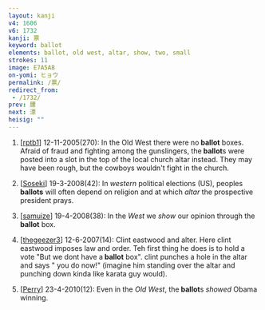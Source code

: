 ```yaml
---
layout: kanji
v4: 1606
v6: 1732
kanji: 票
keyword: ballot
elements: ballot, old west, altar, show, two, small
strokes: 11
image: E7A5A8
on-yomi: ヒョウ
permalink: /票/
redirect_from:
 - /1732/
prev: 腰
next: 漂
heisig: ""
---
```


1) [<a href="http://kanji.koohii.com/profile/rptb1">rptb1</a>] 12-11-2005(270): In the Old West there were no<strong> ballot</strong> boxes. Afraid of fraud and fighting among the gunslingers, the<strong> ballot</strong>s were posted into a slot in the top of the local church altar instead. They may have been rough, but the cowboys wouldn&#039;t fight in the church.

2) [<a href="http://kanji.koohii.com/profile/Soseki">Soseki</a>] 19-3-2008(42): In <em>western</em> political elections (US), peoples <strong>ballots</strong> will often depend on religion and at which <em>altar</em> the prospective president prays.

3) [<a href="http://kanji.koohii.com/profile/samuize">samuize</a>] 19-4-2008(38): In the <em>West</em> we <em>show</em> our opinion through the<strong> ballot</strong> box.

4) [<a href="http://kanji.koohii.com/profile/thegeezer3">thegeezer3</a>] 12-6-2007(14): Clint eastwood and alter. Here clint eastwood imposes law and order. Teh first thing he does is to hold a vote &quot;But we dont have a<strong> ballot</strong> box&quot;. clint punches a hole in the altar and says &quot; you do now!&quot; (imagine him standing over the altar and punching down kinda like karata guy would).

5) [<a href="http://kanji.koohii.com/profile/Perry">Perry</a>] 23-4-2010(12): Even in the <em>Old West</em>, the<strong> ballot</strong>s <em>showed</em> Obama winning.

